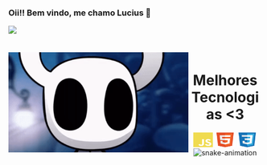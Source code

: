 ### Oii!! Bem vindo, me chamo Lucius 👋

<div>
  <img  height="180em" src="https://github-readme-stats.vercel.app/api?username=LuigiGF&show_icons=true&theme=midnight-purple&include_all_commits=true&count_private=true"/>
</div>
<br>

<div  align="center"> 
  <div style="display: inline_block"><br>
    <img align="left" height="200" alt="coding-time" src="hollow.gif">
    <h1 align="center">Melhores Tecnologias <3</h1>
    <img align="center" height="30" width="40" alt="js-icon"  src="https://raw.githubusercontent.com/devicons/devicon/master/icons/javascript/javascript-plain.svg">
    <img align="center" height="30" width="40" alt="html-icon" src="https://raw.githubusercontent.com/devicons/devicon/master/icons/html5/html5-original.svg">
    <img align="center" height="30" width="40" alt="css-icon" src="https://raw.githubusercontent.com/devicons/devicon/master/icons/css3/css3-original.svg">
   </div>
    
<div align="center">
  <img align="center" src="https://github.com/Lucius-Brandhuber/Lucius-Brandhuber/blob/output/github-contribution-grid-snake.svg" alt="snake-animation"/>
</div>
